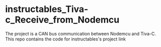 # instructables_Tiva-c_Receive_from_Nodemcu
The project is a CAN bus communication between Nodemcu and Tiva-C. This repo contains the code for instructables's project link
